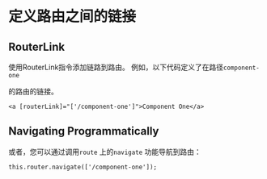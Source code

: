 # 定义路由之间的链接

## RouterLink

使用RouterLink指令添加链路到路由。 例如，以下代码定义了在路径`component-one`

的路由的链接。

```
<a [routerLink]="['/component-one']">Component One</a>
```

## Navigating Programmatically

或者，您可以通过调用`route` 上的`navigate` 功能导航到路由：

```
this.router.navigate(['/component-one']);
```